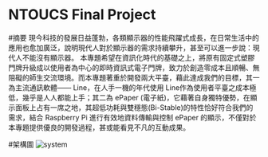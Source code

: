 # NTOUCS Final Project


#摘要
現今科技的發展日益蓬勃，各類顯示器的性能飛躍式成長，在日常生活中的應用也愈加廣泛，說明現代人對於顯示器的需求持續攀升，甚至可以進一步說：現代人不能沒有顯示器。
本專題希望在資訊化時代的基礎之上，將原有固定式塑膠門牌升級成以使用者為中心的即時資訊式電子門牌，致力於創造零成本且順暢、無阻礙的師生交流環境。而本專題著重於開發兩大平臺，藉此達成我們的目標，其一為主流通訊軟體—— Line，在人手一機的年代使用 Line作為使用者平臺之成本極低，幾乎是人人都能上手；其二為 ePaper (電子紙)，它藉著自身獨特優勢，在顯示面板上占有一席之地，其超低功耗與雙穩態(Bi-Stable)的特性恰好符合我們的需求，結合 Raspberry Pi 進行有效地資料傳輸與控制 ePaper 的顯示，不僅對於本專題提供優良的開發過程，甚或能看見不凡的互動成果。

#架構圖
![system](https://user-images.githubusercontent.com/46217270/145419696-7b689377-b815-42d3-b0e6-ce4f6bcf3734.png)


